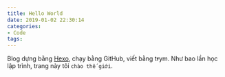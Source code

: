 ```yaml
---
title: Hello World
date: 2019-01-02 22:30:14
categories:
- Code
tags:
---
```

Blog dựng bằng [Hexo](https://hexo.io/docs/index.html), chạy bằng GitHub, viết bằng t~~r~~ym.
Như bao lần học lập trình, trang này tôi `chào thế giới`.